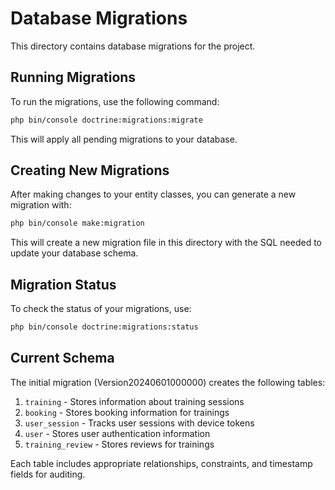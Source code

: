 # Database Migrations

This directory contains database migrations for the project.

## Running Migrations

To run the migrations, use the following command:

```bash
php bin/console doctrine:migrations:migrate
```

This will apply all pending migrations to your database.

## Creating New Migrations

After making changes to your entity classes, you can generate a new migration with:

```bash
php bin/console make:migration
```

This will create a new migration file in this directory with the SQL needed to update your database schema.

## Migration Status

To check the status of your migrations, use:

```bash
php bin/console doctrine:migrations:status
```

## Current Schema

The initial migration (Version20240601000000) creates the following tables:

1. `training` - Stores information about training sessions
2. `booking` - Stores booking information for trainings
3. `user_session` - Tracks user sessions with device tokens
4. `user` - Stores user authentication information
5. `training_review` - Stores reviews for trainings

Each table includes appropriate relationships, constraints, and timestamp fields for auditing.